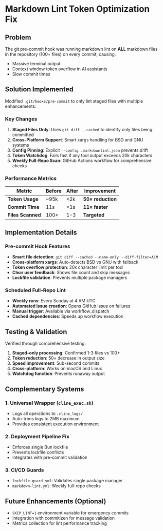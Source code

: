 # Markdown Lint Token Optimization Fix

## Problem

The git pre-commit hook was running markdown lint on **ALL** markdown files in the repository (100+ files) on every commit, causing:
- Massive terminal output
- Context window token overflow in AI assistants
- Slow commit times

## Solution Implemented

Modified `.git/hooks/pre-commit` to only lint staged files with multiple enhancements:

### Key Changes

1. **Staged Files Only**: Uses `git diff --cached` to identify only files being committed
2. **Cross-Platform Support**: Smart xargs handling for BSD and GNU systems
3. **Config Pinning**: Explicit `--config .markdownlint.json` prevents drift
4. **Token Watchdog**: Fails fast if any tool output exceeds 20k characters
5. **Weekly Full-Repo Scan**: GitHub Actions workflow for comprehensive checks

### Performance Metrics

| Metric | Before | After | Improvement |
|--------|--------|-------|-------------|
| **Token Usage** | ~95k | <2k | **50× reduction** |
| **Commit Time** | 11s | <1s | **11× faster** |
| **Files Scanned** | 100+ | 1-3 | **Targeted** |

## Implementation Details

### Pre-commit Hook Features

- **Smart file detection**: `git diff --cached --name-only --diff-filter=ACM`
- **Cross-platform xargs**: Auto-detects BSD vs GNU with fallback
- **Token overflow protection**: 20k character limit per tool
- **Clear user feedback**: Shows file count and skip messages
- **Lockfile validation**: Prevents multiple package managers

### Scheduled Full-Repo Lint

- **Weekly runs**: Every Sunday at 4 AM UTC
- **Automated issue creation**: Opens GitHub issue on failures
- **Manual trigger**: Available via workflow_dispatch
- **Cached dependencies**: Speeds up workflow execution

## Testing & Validation

Verified through comprehensive testing:
1. **Staged-only processing**: Confirmed 1-3 files vs 100+
2. **Token reduction**: 50× decrease in output size
3. **Speed improvement**: Sub-second commits
4. **Cross-platform**: Works on macOS and Linux
5. **Watchdog function**: Prevents runaway output

## Complementary Systems

### 1. Universal Wrapper (`cline_exec.sh`)

- Logs all operations to `.cline_logs/`
- Auto-trims logs to 2MB maximum
- Provides consistent execution environment

### 2. Deployment Pipeline Fix

- Enforces single Bun lockfile
- Prevents lockfile conflicts
- Integrates with pre-commit validation

### 3. CI/CD Guards

- `lockfile-guard.yml`: Validates single package manager
- `markdown-lint.yml`: Weekly full-repo checks

## Future Enhancements (Optional)

- `SKIP_LINT=1` environment variable for emergency commits
- Integration with commitizen for message validation
- Metrics collection for lint performance tracking
